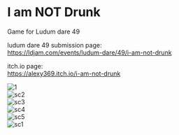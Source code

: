 # I am NOT Drunk
Game for Ludum dare 49

ludum dare 49 submission page:  
https://ldjam.com/events/ludum-dare/49/i-am-not-drunk

itch.io page:  
https://alexy369.itch.io/i-am-not-drunk  

![1](https://user-images.githubusercontent.com/39879191/136678151-4b8cd88d-c8db-40f3-ac70-48a9660cce5d.PNG)  
![sc2](https://user-images.githubusercontent.com/39879191/136678161-e8af0361-c9ab-41f7-ae23-179e966e1dac.PNG)  
![sc3](https://user-images.githubusercontent.com/39879191/136678167-0a2bf085-ad60-48e5-8f69-793b9f74f028.PNG)  
![sc4](https://user-images.githubusercontent.com/39879191/136678173-d47b3c32-c08c-434e-9717-08057316e243.PNG)  
![sc5](https://user-images.githubusercontent.com/39879191/136678169-4b95024f-cffd-4c8f-9e48-a0f5e91bab92.PNG)  
![sc1](https://user-images.githubusercontent.com/39879191/136678176-d4f00536-df76-486b-be09-417f0199c094.PNG)  
